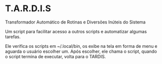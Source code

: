 # T.A.R.D.I.S

Transformador Automático de Rotinas e Diversões Inúteis do Sistema

Um script para facilitar acesso a outros scripts e automatizar algumas tarefas.

Ele verifica os scripts em ~/.local/bin, os exibe na tela em forma de menu e aguarda o usuário escolher um. Após escolher, ele chama o script, quando o script termina de executar, volta para o TARDIS.

